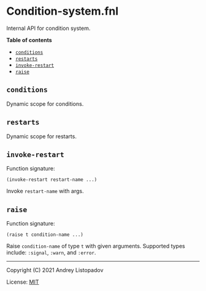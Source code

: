 # Condition-system.fnl
Internal API for condition system.

**Table of contents**

- [`conditions`](#conditions)
- [`restarts`](#restarts)
- [`invoke-restart`](#invoke-restart)
- [`raise`](#raise)

## `conditions`
Dynamic scope for conditions.

## `restarts`
Dynamic scope for restarts.

## `invoke-restart`
Function signature:

```
(invoke-restart restart-name ...)
```

Invoke `restart-name` with args.

## `raise`
Function signature:

```
(raise t condition-name ...)
```

Raise `condition-name` of type `t` with given arguments.
Supported types include: `:signal`, `:warn`, and `:error`.


---

Copyright (C) 2021 Andrey Listopadov

License: [MIT](https://gitlab.com/andreyorst/fennel-conditions/-/raw/master/LICENSE)


<!-- Generated with Fenneldoc v0.1.5
     https://gitlab.com/andreyorst/fenneldoc -->

